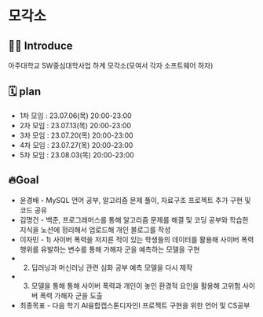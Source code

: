# 모각소

## 👩‍💻 Introduce
아주대학교 SW중심대학사업 하계 모각소(모여서 각자 소프트웨어 하자) 

## 🗓 plan
- 1차 모임 : 23.07.06(목) 20:00-23:00
- 2차 모임 : 23.07.13(목) 20:00-23:00
- 3차 모임 : 23.07.20(목) 20:00-23:00
- 4차 모임 : 23.07.27(목) 20:00-23:00
- 5차 모임 : 23.08.03(목) 20:00-23:00


## 🔥Goal
- 윤경배 - MySQL 언어 공부, 알고리즘 문제 풀이, 자료구조 프로젝트 추가 구현 및 코드 공유
- 김명건 - 백준, 프로그래머스를 통해 알고리즘 문제를 해결 및 코딩 공부와 학습한 지식을 노션에 정리해서 업로드해 개인 블로그를 작성
- 이자민 - 1) 사이버 폭력을 저지른 적이 있는 학생들의 데이터를 활용해 사이버 폭력행위를 유발하는 변수를 통해 가해자 군을 예측하는 모델을 구현 
- 2) 딥러닝과 머신러닝 관련 심화 공부 예측 모델을 다시 제작 
- 3) 모델을 통해 통해 사이버 폭력과 개인이 놓인 환경적 요인을 활용해 고위험 사이버 폭력 가해자 군을 도출
- 최종목표 - 다음 학기 AI융합캡스톤디자인I 프로젝트 구현을 위한 언어 및 CS공부
